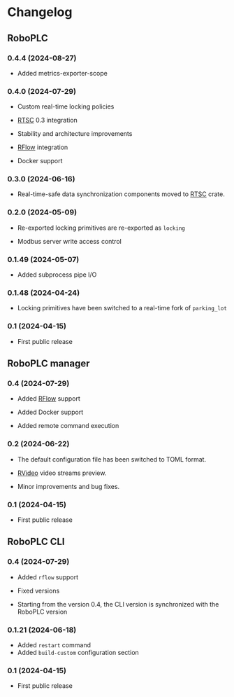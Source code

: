 # Changelog

## RoboPLC

### 0.4.4 (2024-08-27)

* Added metrics-exporter-scope

### 0.4.0 (2024-07-29)

* Custom real-time locking policies

* [RTSC](https://crates.io/crates/rtsc) 0.3 integration

* Stability and architecture improvements

* [RFlow](https://crates.io/crates/rflow) integration

* Docker support

### 0.3.0 (2024-06-16)

* Real-time-safe data synchronization components moved to
  [RTSC](https://crates.io/crates/rtsc) crate.

### 0.2.0 (2024-05-09)

* Re-exported locking primitives are re-exported as `locking`

* Modbus server write access control

### 0.1.49 (2024-05-07)

* Added subprocess pipe I/O

### 0.1.48 (2024-04-24)

* Locking primitives have been switched to a real-time fork of `parking_lot`

### 0.1 (2024-04-15)

* First public release

## RoboPLC manager

### 0.4 (2024-07-29)

* Added [RFlow](https://crates.io/crates/rflow) support

* Added Docker support

* Added remote command execution

### 0.2 (2024-06-22)

* The default configuration file has been switched to TOML format.

* [RVideo](https://crates.io/crates/rvideo) video streams preview.

* Minor improvements and bug fixes.

### 0.1 (2024-04-15)

* First public release

## RoboPLC CLI

### 0.4 (2024-07-29)

* Added `rflow` support

* Fixed versions

* Starting from the version 0.4, the CLI version is synchronized with the
  RoboPLC version

### 0.1.21 (2024-06-18)

* Added `restart` command
* Added `build-custom` configuration section

### 0.1 (2024-04-15)

* First public release
